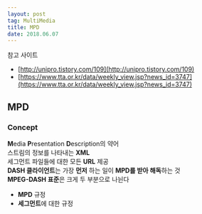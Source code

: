 ```yaml
---
layout: post 
tag: MultiMedia
title: MPD
date: 2018.06.07
---
```

참고 사이트
- [http://unipro.tistory.com/109](http://unipro.tistory.com/109)  
- [https://www.tta.or.kr/data/weekly_view.jsp?news_id=3747](https://www.tta.or.kr/data/weekly_view.jsp?news_id=3747)  

## MPD  
### Concept   
**M**edia **P**resentation **D**escription의 약어  
스트림의 정보를 나타내는 **XML**   
세그먼트 파일들에 대한 모든 **URL** 제공  
**DASH 클라이언트**는 가장 **먼저** 하는 일이 **MPD를 받아 해독**하는 것  
**MPEG-DASH 표준**은 크게 두 부분으로 나뉜다  
- **MPD** 규정  
- **세그먼트**에 대한 규정  

<br>